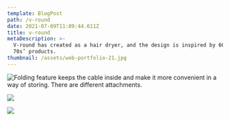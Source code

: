 ```yaml
---
template: BlogPost
path: /v-round
date: 2021-07-09T11:09:44.611Z
title: v-round
metaDescription: >-
  V-round has created as a hair dryer, and the design is inspired by 60s’ and
  70s’ products. 
thumbnail: /assets/web-portfolio-21.jpg
---
```



![Folding feature keeps the cable inside and make it more convenient in a way of storing. There are different attachments.](/assets/web-portfolio-18.jpg)

![](/assets/web-portfolio-20.jpg)

![](/assets/web-portfolio-17.jpg)
